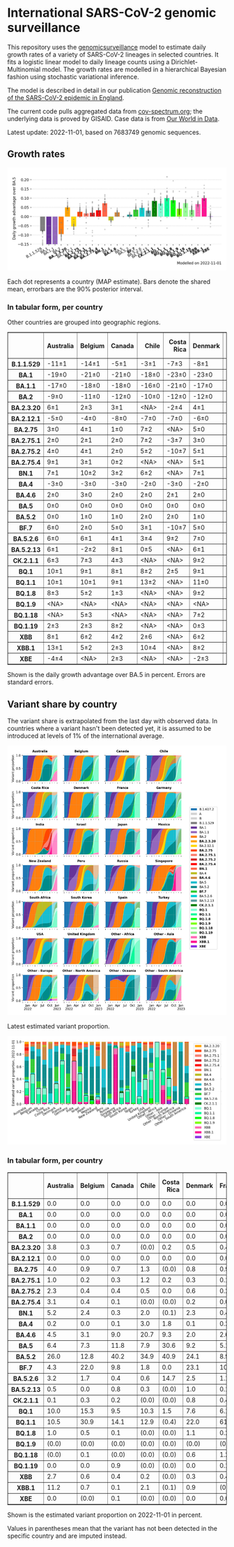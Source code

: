 # International SARS-CoV-2 genomic surveillance

This repository uses the [genomicsurveillance](https://github.com/gerstung-lab/genomicsurveillance) model to estimate daily growth rates of a variety of SARS-CoV-2 lineages in selected countries. It fits a logistic linear model to daily lineage counts using a Dirichlet-Multinomial model. The growth rates are modelled in a hierarchical Bayesian fashion using stochastic variational inference. 

The model is described in detail in our publication [Genomic reconstruction of the SARS-CoV-2 epidemic in England](https://www.nature.com/articles/s41586-021-04069-y).

The current code pulls aggregated data from [cov-spectrum.org](cov-spectrum.org); the underlying data is proved by GISAID. Case data is from [Our World in Data](https://ourworldindata.org/explorers/coronavirus-data-explorer).

Latest update: 2022-11-01, based on 7683749 genomic sequences.

## Growth rates
![Growth rates](plots/growth-rate-latest.png)

Each dot represents a country (MAP estimate). Bars denote the shared mean, errorbars are the 90% posterior interval.

### In tabular form, per country

Other countries are grouped into geographic regions.

<small><table border="1" class="dataframe">
  <thead>
    <tr style="text-align: right;">
      <th></th>
      <th>Australia</th>
      <th>Belgium</th>
      <th>Canada</th>
      <th>Chile</th>
      <th>Costa Rica</th>
      <th>Denmark</th>
      <th>France</th>
      <th>Germany</th>
      <th>India</th>
      <th>Israel</th>
      <th>Japan</th>
      <th>Mexico</th>
      <th>New Zealand</th>
      <th>Other - Africa</th>
      <th>Other - Asia</th>
      <th>Other - Europe</th>
      <th>Other - North America</th>
      <th>Other - Oceania</th>
      <th>Other - South America</th>
      <th>Peru</th>
      <th>Russia</th>
      <th>Singapore</th>
      <th>South Africa</th>
      <th>South Korea</th>
      <th>Spain</th>
      <th>Turkey</th>
      <th>USA</th>
      <th>United Kingdom</th>
    </tr>
  </thead>
  <tbody>
    <tr>
      <th>B.1.1.529</th>
      <td>-11±1</td>
      <td>-14±1</td>
      <td>-5±1</td>
      <td>-3±1</td>
      <td>-7±3</td>
      <td>-8±1</td>
      <td>-7±0</td>
      <td>-6±0</td>
      <td>-4±0</td>
      <td>-5±1</td>
      <td>-3±1</td>
      <td>-4±1</td>
      <td>-9±1</td>
      <td>-7±0</td>
      <td>-5±0</td>
      <td>-14±0</td>
      <td>-19±1</td>
      <td>&lt;NA&gt;</td>
      <td>-11±0</td>
      <td>-5±1</td>
      <td>-13±1</td>
      <td>-4±1</td>
      <td>-9±0</td>
      <td>-2±2</td>
      <td>-4±1</td>
      <td>-15±1</td>
      <td>-4±0</td>
      <td>-13±0</td>
    </tr>
    <tr>
      <th>BA.1</th>
      <td>-19±0</td>
      <td>-21±0</td>
      <td>-21±0</td>
      <td>-18±0</td>
      <td>-23±0</td>
      <td>-23±0</td>
      <td>-17±0</td>
      <td>-20±0</td>
      <td>-12±0</td>
      <td>-23±0</td>
      <td>-21±0</td>
      <td>-18±0</td>
      <td>-23±0</td>
      <td>-15±0</td>
      <td>-12±0</td>
      <td>-18±0</td>
      <td>-20±0</td>
      <td>-5±1</td>
      <td>-18±0</td>
      <td>-22±0</td>
      <td>-17±0</td>
      <td>-14±0</td>
      <td>-15±0</td>
      <td>-20±0</td>
      <td>-19±0</td>
      <td>-23±0</td>
      <td>-21±0</td>
      <td>-23±0</td>
    </tr>
    <tr>
      <th>BA.1.1</th>
      <td>-17±0</td>
      <td>-18±0</td>
      <td>-18±0</td>
      <td>-16±0</td>
      <td>-21±0</td>
      <td>-17±0</td>
      <td>-15±0</td>
      <td>-17±0</td>
      <td>-11±0</td>
      <td>-19±0</td>
      <td>-17±0</td>
      <td>-16±0</td>
      <td>-14±0</td>
      <td>-14±0</td>
      <td>-12±0</td>
      <td>-16±0</td>
      <td>-18±0</td>
      <td>-6±1</td>
      <td>-17±0</td>
      <td>-21±0</td>
      <td>-17±0</td>
      <td>-8±0</td>
      <td>-13±0</td>
      <td>-16±0</td>
      <td>-17±0</td>
      <td>-18±0</td>
      <td>-18±0</td>
      <td>-20±0</td>
    </tr>
    <tr>
      <th>BA.2</th>
      <td>-9±0</td>
      <td>-11±0</td>
      <td>-12±0</td>
      <td>-10±0</td>
      <td>-12±0</td>
      <td>-12±0</td>
      <td>-7±0</td>
      <td>-11±0</td>
      <td>-3±0</td>
      <td>-11±0</td>
      <td>-10±0</td>
      <td>-10±0</td>
      <td>-9±0</td>
      <td>-7±0</td>
      <td>-7±0</td>
      <td>-10±0</td>
      <td>-11±0</td>
      <td>-7±1</td>
      <td>-10±0</td>
      <td>-13±0</td>
      <td>-12±0</td>
      <td>-3±0</td>
      <td>-8±0</td>
      <td>-9±0</td>
      <td>-9±0</td>
      <td>-9±0</td>
      <td>-10±0</td>
      <td>-12±0</td>
    </tr>
    <tr>
      <th>BA.2.3.20</th>
      <td>6±1</td>
      <td>2±3</td>
      <td>3±1</td>
      <td>&lt;NA&gt;</td>
      <td>-2±4</td>
      <td>4±1</td>
      <td>7±2</td>
      <td>8±1</td>
      <td>10±4</td>
      <td>6±1</td>
      <td>9±1</td>
      <td>&lt;NA&gt;</td>
      <td>5±2</td>
      <td>&lt;NA&gt;</td>
      <td>6±2</td>
      <td>10±1</td>
      <td>&lt;NA&gt;</td>
      <td>&lt;NA&gt;</td>
      <td>&lt;NA&gt;</td>
      <td>&lt;NA&gt;</td>
      <td>&lt;NA&gt;</td>
      <td>7±1</td>
      <td>&lt;NA&gt;</td>
      <td>8±1</td>
      <td>5±3</td>
      <td>-7±4</td>
      <td>7±1</td>
      <td>3±2</td>
    </tr>
    <tr>
      <th>BA.2.12.1</th>
      <td>-5±0</td>
      <td>-4±0</td>
      <td>-8±0</td>
      <td>-7±0</td>
      <td>-7±0</td>
      <td>-6±0</td>
      <td>-3±0</td>
      <td>-4±0</td>
      <td>-4±0</td>
      <td>-6±0</td>
      <td>-7±0</td>
      <td>-7±0</td>
      <td>-6±0</td>
      <td>-6±1</td>
      <td>-4±0</td>
      <td>-4±0</td>
      <td>-7±0</td>
      <td>-5±2</td>
      <td>-6±0</td>
      <td>-9±0</td>
      <td>-7±2</td>
      <td>-2±0</td>
      <td>-1±1</td>
      <td>-5±0</td>
      <td>-4±0</td>
      <td>-5±1</td>
      <td>-7±0</td>
      <td>-5±0</td>
    </tr>
    <tr>
      <th>BA.2.75</th>
      <td>3±0</td>
      <td>4±1</td>
      <td>1±0</td>
      <td>7±2</td>
      <td>&lt;NA&gt;</td>
      <td>5±0</td>
      <td>5±0</td>
      <td>4±0</td>
      <td>4±0</td>
      <td>4±0</td>
      <td>2±0</td>
      <td>0±5</td>
      <td>2±1</td>
      <td>0±3</td>
      <td>4±0</td>
      <td>5±0</td>
      <td>-13±8</td>
      <td>&lt;NA&gt;</td>
      <td>6±2</td>
      <td>1±1</td>
      <td>1±1</td>
      <td>5±0</td>
      <td>0±2</td>
      <td>3±0</td>
      <td>5±1</td>
      <td>4±1</td>
      <td>3±0</td>
      <td>4±0</td>
    </tr>
    <tr>
      <th>BA.2.75.1</th>
      <td>2±0</td>
      <td>2±1</td>
      <td>2±0</td>
      <td>7±2</td>
      <td>-3±7</td>
      <td>3±0</td>
      <td>3±1</td>
      <td>4±0</td>
      <td>5±0</td>
      <td>3±0</td>
      <td>2±1</td>
      <td>&lt;NA&gt;</td>
      <td>2±1</td>
      <td>-1±5</td>
      <td>3±0</td>
      <td>3±0</td>
      <td>-6±6</td>
      <td>&lt;NA&gt;</td>
      <td>&lt;NA&gt;</td>
      <td>-9±7</td>
      <td>6±1</td>
      <td>4±0</td>
      <td>-3±5</td>
      <td>4±0</td>
      <td>3±1</td>
      <td>&lt;NA&gt;</td>
      <td>3±0</td>
      <td>3±0</td>
    </tr>
    <tr>
      <th>BA.2.75.2</th>
      <td>4±0</td>
      <td>4±1</td>
      <td>2±0</td>
      <td>5±2</td>
      <td>-10±7</td>
      <td>5±1</td>
      <td>4±1</td>
      <td>4±1</td>
      <td>8±0</td>
      <td>4±1</td>
      <td>4±1</td>
      <td>&lt;NA&gt;</td>
      <td>4±1</td>
      <td>&lt;NA&gt;</td>
      <td>8±1</td>
      <td>5±0</td>
      <td>&lt;NA&gt;</td>
      <td>&lt;NA&gt;</td>
      <td>-8±7</td>
      <td>-13±7</td>
      <td>2±4</td>
      <td>5±0</td>
      <td>-9±7</td>
      <td>4±1</td>
      <td>7±2</td>
      <td>1±4</td>
      <td>5±0</td>
      <td>5±0</td>
    </tr>
    <tr>
      <th>BA.2.75.4</th>
      <td>9±1</td>
      <td>3±1</td>
      <td>0±2</td>
      <td>&lt;NA&gt;</td>
      <td>&lt;NA&gt;</td>
      <td>5±1</td>
      <td>2±3</td>
      <td>3±1</td>
      <td>6±0</td>
      <td>1±3</td>
      <td>1±2</td>
      <td>&lt;NA&gt;</td>
      <td>&lt;NA&gt;</td>
      <td>&lt;NA&gt;</td>
      <td>6±2</td>
      <td>6±1</td>
      <td>&lt;NA&gt;</td>
      <td>&lt;NA&gt;</td>
      <td>&lt;NA&gt;</td>
      <td>&lt;NA&gt;</td>
      <td>&lt;NA&gt;</td>
      <td>2±2</td>
      <td>-1±4</td>
      <td>3±2</td>
      <td>3±5</td>
      <td>&lt;NA&gt;</td>
      <td>5±1</td>
      <td>4±1</td>
    </tr>
    <tr>
      <th>BN.1</th>
      <td>7±1</td>
      <td>10±2</td>
      <td>3±2</td>
      <td>6±2</td>
      <td>&lt;NA&gt;</td>
      <td>7±1</td>
      <td>6±2</td>
      <td>8±1</td>
      <td>10±1</td>
      <td>9±1</td>
      <td>11±1</td>
      <td>&lt;NA&gt;</td>
      <td>5±2</td>
      <td>&lt;NA&gt;</td>
      <td>12±1</td>
      <td>11±1</td>
      <td>&lt;NA&gt;</td>
      <td>&lt;NA&gt;</td>
      <td>&lt;NA&gt;</td>
      <td>&lt;NA&gt;</td>
      <td>8±5</td>
      <td>8±1</td>
      <td>&lt;NA&gt;</td>
      <td>9±1</td>
      <td>3±5</td>
      <td>-7±6</td>
      <td>10±1</td>
      <td>7±1</td>
    </tr>
    <tr>
      <th>BA.4</th>
      <td>-3±0</td>
      <td>-3±0</td>
      <td>-3±0</td>
      <td>-2±0</td>
      <td>-3±0</td>
      <td>-2±0</td>
      <td>-1±0</td>
      <td>-2±0</td>
      <td>-3±0</td>
      <td>-2±0</td>
      <td>-3±0</td>
      <td>-2±0</td>
      <td>-3±0</td>
      <td>-3±0</td>
      <td>-2±0</td>
      <td>-2±0</td>
      <td>-2±0</td>
      <td>4±3</td>
      <td>-2±0</td>
      <td>-3±0</td>
      <td>-5±1</td>
      <td>-1±0</td>
      <td>-2±0</td>
      <td>-3±0</td>
      <td>-1±0</td>
      <td>-3±1</td>
      <td>-2±0</td>
      <td>-2±0</td>
    </tr>
    <tr>
      <th>BA.4.6</th>
      <td>2±0</td>
      <td>3±0</td>
      <td>2±0</td>
      <td>2±0</td>
      <td>2±1</td>
      <td>2±0</td>
      <td>3±0</td>
      <td>3±0</td>
      <td>4±1</td>
      <td>3±0</td>
      <td>1±0</td>
      <td>3±0</td>
      <td>2±0</td>
      <td>0±1</td>
      <td>5±0</td>
      <td>3±0</td>
      <td>3±0</td>
      <td>&lt;NA&gt;</td>
      <td>3±0</td>
      <td>3±0</td>
      <td>1±1</td>
      <td>3±1</td>
      <td>0±0</td>
      <td>1±0</td>
      <td>3±0</td>
      <td>1±1</td>
      <td>2±0</td>
      <td>2±0</td>
    </tr>
    <tr>
      <th>BA.5</th>
      <td>0±0</td>
      <td>0±0</td>
      <td>0±0</td>
      <td>0±0</td>
      <td>0±0</td>
      <td>0±0</td>
      <td>0±0</td>
      <td>0±0</td>
      <td>0±0</td>
      <td>0±0</td>
      <td>0±0</td>
      <td>0±0</td>
      <td>0±0</td>
      <td>0±0</td>
      <td>0±0</td>
      <td>0±0</td>
      <td>0±0</td>
      <td>0±0</td>
      <td>0±0</td>
      <td>0±0</td>
      <td>0±0</td>
      <td>0±0</td>
      <td>0±0</td>
      <td>0±0</td>
      <td>0±0</td>
      <td>0±0</td>
      <td>0±0</td>
      <td>0±0</td>
    </tr>
    <tr>
      <th>BA.5.2</th>
      <td>0±0</td>
      <td>1±0</td>
      <td>1±0</td>
      <td>2±0</td>
      <td>2±0</td>
      <td>1±0</td>
      <td>1±0</td>
      <td>2±0</td>
      <td>1±0</td>
      <td>1±0</td>
      <td>1±0</td>
      <td>1±0</td>
      <td>0±0</td>
      <td>0±0</td>
      <td>1±0</td>
      <td>1±0</td>
      <td>0±0</td>
      <td>1±1</td>
      <td>0±0</td>
      <td>1±0</td>
      <td>2±0</td>
      <td>1±0</td>
      <td>-1±0</td>
      <td>2±0</td>
      <td>1±0</td>
      <td>1±0</td>
      <td>1±0</td>
      <td>1±0</td>
    </tr>
    <tr>
      <th>BF.7</th>
      <td>6±0</td>
      <td>2±0</td>
      <td>5±0</td>
      <td>3±1</td>
      <td>-10±7</td>
      <td>5±0</td>
      <td>5±0</td>
      <td>5±0</td>
      <td>-6±5</td>
      <td>5±0</td>
      <td>5±0</td>
      <td>3±2</td>
      <td>4±1</td>
      <td>6±1</td>
      <td>7±1</td>
      <td>5±0</td>
      <td>5±2</td>
      <td>&lt;NA&gt;</td>
      <td>6±0</td>
      <td>4±2</td>
      <td>5±1</td>
      <td>4±7</td>
      <td>2±2</td>
      <td>9±1</td>
      <td>5±0</td>
      <td>-1±4</td>
      <td>5±0</td>
      <td>5±0</td>
    </tr>
    <tr>
      <th>BA.5.2.6</th>
      <td>6±0</td>
      <td>6±1</td>
      <td>4±1</td>
      <td>3±4</td>
      <td>9±2</td>
      <td>7±0</td>
      <td>5±0</td>
      <td>6±0</td>
      <td>4±1</td>
      <td>5±1</td>
      <td>5±0</td>
      <td>&lt;NA&gt;</td>
      <td>5±3</td>
      <td>3±1</td>
      <td>6±0</td>
      <td>5±0</td>
      <td>&lt;NA&gt;</td>
      <td>&lt;NA&gt;</td>
      <td>-6±8</td>
      <td>&lt;NA&gt;</td>
      <td>7±1</td>
      <td>7±1</td>
      <td>2±0</td>
      <td>6±1</td>
      <td>4±2</td>
      <td>6±1</td>
      <td>4±0</td>
      <td>6±0</td>
    </tr>
    <tr>
      <th>BA.5.2.13</th>
      <td>6±1</td>
      <td>-2±2</td>
      <td>8±1</td>
      <td>0±5</td>
      <td>&lt;NA&gt;</td>
      <td>6±1</td>
      <td>5±1</td>
      <td>7±1</td>
      <td>-2±3</td>
      <td>7±3</td>
      <td>-5±4</td>
      <td>-2±5</td>
      <td>&lt;NA&gt;</td>
      <td>&lt;NA&gt;</td>
      <td>8±2</td>
      <td>5±1</td>
      <td>&lt;NA&gt;</td>
      <td>&lt;NA&gt;</td>
      <td>&lt;NA&gt;</td>
      <td>&lt;NA&gt;</td>
      <td>&lt;NA&gt;</td>
      <td>12±5</td>
      <td>-3±5</td>
      <td>&lt;NA&gt;</td>
      <td>7±2</td>
      <td>-5±5</td>
      <td>5±1</td>
      <td>5±0</td>
    </tr>
    <tr>
      <th>CK.2.1.1</th>
      <td>6±3</td>
      <td>7±3</td>
      <td>4±3</td>
      <td>&lt;NA&gt;</td>
      <td>&lt;NA&gt;</td>
      <td>9±2</td>
      <td>14±3</td>
      <td>10±1</td>
      <td>&lt;NA&gt;</td>
      <td>5±3</td>
      <td>10±3</td>
      <td>8±3</td>
      <td>&lt;NA&gt;</td>
      <td>&lt;NA&gt;</td>
      <td>&lt;NA&gt;</td>
      <td>13±2</td>
      <td>&lt;NA&gt;</td>
      <td>&lt;NA&gt;</td>
      <td>&lt;NA&gt;</td>
      <td>&lt;NA&gt;</td>
      <td>&lt;NA&gt;</td>
      <td>&lt;NA&gt;</td>
      <td>8±3</td>
      <td>&lt;NA&gt;</td>
      <td>15±2</td>
      <td>&lt;NA&gt;</td>
      <td>9±2</td>
      <td>1±3</td>
    </tr>
    <tr>
      <th>BQ.1</th>
      <td>10±1</td>
      <td>9±1</td>
      <td>8±1</td>
      <td>8±2</td>
      <td>2±5</td>
      <td>9±1</td>
      <td>8±0</td>
      <td>9±1</td>
      <td>4±8</td>
      <td>9±1</td>
      <td>10±2</td>
      <td>&lt;NA&gt;</td>
      <td>4±2</td>
      <td>11±1</td>
      <td>13±2</td>
      <td>9±0</td>
      <td>-2±5</td>
      <td>&lt;NA&gt;</td>
      <td>-2±4</td>
      <td>&lt;NA&gt;</td>
      <td>&lt;NA&gt;</td>
      <td>12±4</td>
      <td>4±2</td>
      <td>8±1</td>
      <td>8±1</td>
      <td>0±4</td>
      <td>9±0</td>
      <td>8±0</td>
    </tr>
    <tr>
      <th>BQ.1.1</th>
      <td>10±1</td>
      <td>10±1</td>
      <td>9±1</td>
      <td>13±2</td>
      <td>&lt;NA&gt;</td>
      <td>11±0</td>
      <td>9±0</td>
      <td>11±1</td>
      <td>&lt;NA&gt;</td>
      <td>11±1</td>
      <td>14±2</td>
      <td>0±6</td>
      <td>3±7</td>
      <td>14±1</td>
      <td>22±2</td>
      <td>12±0</td>
      <td>-6±8</td>
      <td>&lt;NA&gt;</td>
      <td>8±5</td>
      <td>&lt;NA&gt;</td>
      <td>&lt;NA&gt;</td>
      <td>22±5</td>
      <td>6±3</td>
      <td>15±2</td>
      <td>13±1</td>
      <td>4±3</td>
      <td>11±0</td>
      <td>10±0</td>
    </tr>
    <tr>
      <th>BQ.1.8</th>
      <td>8±3</td>
      <td>5±2</td>
      <td>1±3</td>
      <td>&lt;NA&gt;</td>
      <td>&lt;NA&gt;</td>
      <td>9±2</td>
      <td>14±4</td>
      <td>9±1</td>
      <td>&lt;NA&gt;</td>
      <td>4±3</td>
      <td>&lt;NA&gt;</td>
      <td>7±3</td>
      <td>&lt;NA&gt;</td>
      <td>&lt;NA&gt;</td>
      <td>&lt;NA&gt;</td>
      <td>7±1</td>
      <td>&lt;NA&gt;</td>
      <td>&lt;NA&gt;</td>
      <td>&lt;NA&gt;</td>
      <td>&lt;NA&gt;</td>
      <td>&lt;NA&gt;</td>
      <td>19±4</td>
      <td>&lt;NA&gt;</td>
      <td>&lt;NA&gt;</td>
      <td>13±3</td>
      <td>&lt;NA&gt;</td>
      <td>7±2</td>
      <td>11±1</td>
    </tr>
    <tr>
      <th>BQ.1.9</th>
      <td>&lt;NA&gt;</td>
      <td>&lt;NA&gt;</td>
      <td>&lt;NA&gt;</td>
      <td>&lt;NA&gt;</td>
      <td>&lt;NA&gt;</td>
      <td>&lt;NA&gt;</td>
      <td>&lt;NA&gt;</td>
      <td>&lt;NA&gt;</td>
      <td>&lt;NA&gt;</td>
      <td>-1±3</td>
      <td>&lt;NA&gt;</td>
      <td>&lt;NA&gt;</td>
      <td>&lt;NA&gt;</td>
      <td>&lt;NA&gt;</td>
      <td>&lt;NA&gt;</td>
      <td>14±1</td>
      <td>&lt;NA&gt;</td>
      <td>&lt;NA&gt;</td>
      <td>&lt;NA&gt;</td>
      <td>&lt;NA&gt;</td>
      <td>&lt;NA&gt;</td>
      <td>&lt;NA&gt;</td>
      <td>&lt;NA&gt;</td>
      <td>&lt;NA&gt;</td>
      <td>&lt;NA&gt;</td>
      <td>&lt;NA&gt;</td>
      <td>0±2</td>
      <td>&lt;NA&gt;</td>
    </tr>
    <tr>
      <th>BQ.1.18</th>
      <td>&lt;NA&gt;</td>
      <td>5±3</td>
      <td>&lt;NA&gt;</td>
      <td>&lt;NA&gt;</td>
      <td>&lt;NA&gt;</td>
      <td>7±2</td>
      <td>13±2</td>
      <td>9±2</td>
      <td>&lt;NA&gt;</td>
      <td>3±3</td>
      <td>8±3</td>
      <td>&lt;NA&gt;</td>
      <td>&lt;NA&gt;</td>
      <td>16±2</td>
      <td>&lt;NA&gt;</td>
      <td>9±2</td>
      <td>&lt;NA&gt;</td>
      <td>&lt;NA&gt;</td>
      <td>&lt;NA&gt;</td>
      <td>&lt;NA&gt;</td>
      <td>&lt;NA&gt;</td>
      <td>&lt;NA&gt;</td>
      <td>&lt;NA&gt;</td>
      <td>&lt;NA&gt;</td>
      <td>&lt;NA&gt;</td>
      <td>&lt;NA&gt;</td>
      <td>5±2</td>
      <td>-1±3</td>
    </tr>
    <tr>
      <th>BQ.1.19</th>
      <td>2±3</td>
      <td>2±3</td>
      <td>8±2</td>
      <td>&lt;NA&gt;</td>
      <td>&lt;NA&gt;</td>
      <td>0±3</td>
      <td>11±3</td>
      <td>&lt;NA&gt;</td>
      <td>&lt;NA&gt;</td>
      <td>&lt;NA&gt;</td>
      <td>2±3</td>
      <td>&lt;NA&gt;</td>
      <td>&lt;NA&gt;</td>
      <td>&lt;NA&gt;</td>
      <td>&lt;NA&gt;</td>
      <td>5±2</td>
      <td>&lt;NA&gt;</td>
      <td>&lt;NA&gt;</td>
      <td>&lt;NA&gt;</td>
      <td>&lt;NA&gt;</td>
      <td>&lt;NA&gt;</td>
      <td>&lt;NA&gt;</td>
      <td>&lt;NA&gt;</td>
      <td>&lt;NA&gt;</td>
      <td>7±3</td>
      <td>&lt;NA&gt;</td>
      <td>0±3</td>
      <td>-2±3</td>
    </tr>
    <tr>
      <th>XBB</th>
      <td>8±1</td>
      <td>6±2</td>
      <td>4±2</td>
      <td>2±6</td>
      <td>&lt;NA&gt;</td>
      <td>6±2</td>
      <td>11±3</td>
      <td>5±2</td>
      <td>11±0</td>
      <td>9±2</td>
      <td>7±2</td>
      <td>&lt;NA&gt;</td>
      <td>5±4</td>
      <td>&lt;NA&gt;</td>
      <td>12±1</td>
      <td>11±1</td>
      <td>&lt;NA&gt;</td>
      <td>&lt;NA&gt;</td>
      <td>&lt;NA&gt;</td>
      <td>&lt;NA&gt;</td>
      <td>&lt;NA&gt;</td>
      <td>13±1</td>
      <td>-6±8</td>
      <td>3±4</td>
      <td>&lt;NA&gt;</td>
      <td>&lt;NA&gt;</td>
      <td>8±1</td>
      <td>5±2</td>
    </tr>
    <tr>
      <th>XBB.1</th>
      <td>13±1</td>
      <td>5±2</td>
      <td>2±3</td>
      <td>10±4</td>
      <td>&lt;NA&gt;</td>
      <td>8±2</td>
      <td>&lt;NA&gt;</td>
      <td>10±2</td>
      <td>17±1</td>
      <td>9±2</td>
      <td>11±3</td>
      <td>&lt;NA&gt;</td>
      <td>11±3</td>
      <td>&lt;NA&gt;</td>
      <td>11±1</td>
      <td>13±2</td>
      <td>&lt;NA&gt;</td>
      <td>&lt;NA&gt;</td>
      <td>7±3</td>
      <td>&lt;NA&gt;</td>
      <td>&lt;NA&gt;</td>
      <td>15±0</td>
      <td>&lt;NA&gt;</td>
      <td>10±3</td>
      <td>&lt;NA&gt;</td>
      <td>&lt;NA&gt;</td>
      <td>10±1</td>
      <td>8±2</td>
    </tr>
    <tr>
      <th>XBE</th>
      <td>-4±4</td>
      <td>&lt;NA&gt;</td>
      <td>2±3</td>
      <td>&lt;NA&gt;</td>
      <td>&lt;NA&gt;</td>
      <td>-2±3</td>
      <td>-6±3</td>
      <td>1±2</td>
      <td>-1±1</td>
      <td>-2±4</td>
      <td>&lt;NA&gt;</td>
      <td>&lt;NA&gt;</td>
      <td>&lt;NA&gt;</td>
      <td>&lt;NA&gt;</td>
      <td>-1±2</td>
      <td>6±0</td>
      <td>&lt;NA&gt;</td>
      <td>&lt;NA&gt;</td>
      <td>&lt;NA&gt;</td>
      <td>&lt;NA&gt;</td>
      <td>&lt;NA&gt;</td>
      <td>&lt;NA&gt;</td>
      <td>&lt;NA&gt;</td>
      <td>3±0</td>
      <td>&lt;NA&gt;</td>
      <td>&lt;NA&gt;</td>
      <td>4±1</td>
      <td>2±1</td>
    </tr>
  </tbody>
</table></small>

Shown is the daily growth advantage over BA.5 in percent. Errors are standard errors.

## Variant share by country

The variant share is extrapolated from the last day with observed data. In countries where a variant hasn't been detected yet, it is assumed to be introduced at levels of 1% of the international average. 

![Variant share by country](plots/variant-share-latest.png)

Latest estimated variant proportion.

![Variant share by country](plots/variant-share-bar.png)

### In tabular form, per country

<small><table border="1" class="dataframe">
  <thead>
    <tr style="text-align: right;">
      <th></th>
      <th>Australia</th>
      <th>Belgium</th>
      <th>Canada</th>
      <th>Chile</th>
      <th>Costa Rica</th>
      <th>Denmark</th>
      <th>France</th>
      <th>Germany</th>
      <th>India</th>
      <th>Israel</th>
      <th>Japan</th>
      <th>Mexico</th>
      <th>New Zealand</th>
      <th>Peru</th>
      <th>Russia</th>
      <th>Singapore</th>
      <th>South Africa</th>
      <th>South Korea</th>
      <th>Spain</th>
      <th>Turkey</th>
      <th>USA</th>
      <th>United Kingdom</th>
      <th>Other - Africa</th>
      <th>Other - Asia</th>
      <th>Other - Europe</th>
      <th>Other - North America</th>
      <th>Other - Oceania</th>
      <th>Other - South America</th>
    </tr>
  </thead>
  <tbody>
    <tr>
      <th>B.1.1.529</th>
      <td>0.0</td>
      <td>0.0</td>
      <td>0.0</td>
      <td>0.0</td>
      <td>0.0</td>
      <td>0.0</td>
      <td>0.0</td>
      <td>0.0</td>
      <td>0.0</td>
      <td>0.0</td>
      <td>0.0</td>
      <td>0.0</td>
      <td>0.0</td>
      <td>0.0</td>
      <td>0.0</td>
      <td>0.0</td>
      <td>0.0</td>
      <td>0.0</td>
      <td>0.0</td>
      <td>0.0</td>
      <td>0.0</td>
      <td>0.0</td>
      <td>0.0</td>
      <td>0.0</td>
      <td>0.0</td>
      <td>0.0</td>
      <td>(0.0)</td>
      <td>0.0</td>
    </tr>
    <tr>
      <th>BA.1</th>
      <td>0.0</td>
      <td>0.0</td>
      <td>0.0</td>
      <td>0.0</td>
      <td>0.0</td>
      <td>0.0</td>
      <td>0.0</td>
      <td>0.0</td>
      <td>0.0</td>
      <td>0.0</td>
      <td>0.0</td>
      <td>0.0</td>
      <td>0.0</td>
      <td>0.0</td>
      <td>0.0</td>
      <td>0.0</td>
      <td>0.0</td>
      <td>0.0</td>
      <td>0.0</td>
      <td>0.0</td>
      <td>0.0</td>
      <td>0.0</td>
      <td>0.0</td>
      <td>0.0</td>
      <td>0.0</td>
      <td>0.0</td>
      <td>0.0</td>
      <td>0.0</td>
    </tr>
    <tr>
      <th>BA.1.1</th>
      <td>0.0</td>
      <td>0.0</td>
      <td>0.0</td>
      <td>0.0</td>
      <td>0.0</td>
      <td>0.0</td>
      <td>0.0</td>
      <td>0.0</td>
      <td>0.0</td>
      <td>0.0</td>
      <td>0.0</td>
      <td>0.0</td>
      <td>0.0</td>
      <td>0.0</td>
      <td>0.0</td>
      <td>0.0</td>
      <td>0.0</td>
      <td>0.0</td>
      <td>0.0</td>
      <td>0.0</td>
      <td>0.0</td>
      <td>0.0</td>
      <td>0.0</td>
      <td>0.0</td>
      <td>0.0</td>
      <td>0.0</td>
      <td>0.0</td>
      <td>0.0</td>
    </tr>
    <tr>
      <th>BA.2</th>
      <td>0.0</td>
      <td>0.0</td>
      <td>0.0</td>
      <td>0.0</td>
      <td>0.0</td>
      <td>0.0</td>
      <td>0.0</td>
      <td>0.0</td>
      <td>0.0</td>
      <td>0.0</td>
      <td>0.0</td>
      <td>0.0</td>
      <td>0.0</td>
      <td>0.0</td>
      <td>0.0</td>
      <td>0.0</td>
      <td>0.0</td>
      <td>0.0</td>
      <td>0.0</td>
      <td>0.0</td>
      <td>0.0</td>
      <td>0.0</td>
      <td>0.0</td>
      <td>0.0</td>
      <td>0.0</td>
      <td>0.0</td>
      <td>0.0</td>
      <td>0.0</td>
    </tr>
    <tr>
      <th>BA.2.3.20</th>
      <td>3.8</td>
      <td>0.3</td>
      <td>0.7</td>
      <td>(0.0)</td>
      <td>0.2</td>
      <td>0.5</td>
      <td>0.4</td>
      <td>0.7</td>
      <td>0.2</td>
      <td>1.5</td>
      <td>2.7</td>
      <td>(0.0)</td>
      <td>3.2</td>
      <td>(0.0)</td>
      <td>(0.0)</td>
      <td>0.8</td>
      <td>(0.0)</td>
      <td>6.3</td>
      <td>0.2</td>
      <td>0.1</td>
      <td>1.3</td>
      <td>0.1</td>
      <td>(0.0)</td>
      <td>0.3</td>
      <td>2.6</td>
      <td>(0.0)</td>
      <td>(0.0)</td>
      <td>(0.0)</td>
    </tr>
    <tr>
      <th>BA.2.12.1</th>
      <td>0.0</td>
      <td>0.0</td>
      <td>0.0</td>
      <td>0.0</td>
      <td>0.0</td>
      <td>0.0</td>
      <td>0.0</td>
      <td>0.0</td>
      <td>0.0</td>
      <td>0.0</td>
      <td>0.0</td>
      <td>0.0</td>
      <td>0.0</td>
      <td>0.0</td>
      <td>0.0</td>
      <td>0.0</td>
      <td>0.0</td>
      <td>0.0</td>
      <td>0.0</td>
      <td>0.0</td>
      <td>0.0</td>
      <td>0.0</td>
      <td>0.0</td>
      <td>0.0</td>
      <td>0.0</td>
      <td>0.0</td>
      <td>0.0</td>
      <td>0.0</td>
    </tr>
    <tr>
      <th>BA.2.75</th>
      <td>4.0</td>
      <td>0.9</td>
      <td>0.7</td>
      <td>1.3</td>
      <td>(0.0)</td>
      <td>0.8</td>
      <td>0.9</td>
      <td>0.7</td>
      <td>6.3</td>
      <td>1.7</td>
      <td>0.3</td>
      <td>0.4</td>
      <td>4.0</td>
      <td>0.2</td>
      <td>0.1</td>
      <td>1.6</td>
      <td>0.4</td>
      <td>1.1</td>
      <td>0.7</td>
      <td>1.3</td>
      <td>1.0</td>
      <td>1.6</td>
      <td>0.0</td>
      <td>1.4</td>
      <td>1.3</td>
      <td>0.0</td>
      <td>(0.0)</td>
      <td>1.3</td>
    </tr>
    <tr>
      <th>BA.2.75.1</th>
      <td>1.0</td>
      <td>0.2</td>
      <td>0.3</td>
      <td>1.2</td>
      <td>0.2</td>
      <td>0.3</td>
      <td>0.1</td>
      <td>0.3</td>
      <td>4.3</td>
      <td>0.4</td>
      <td>0.1</td>
      <td>(0.0)</td>
      <td>1.0</td>
      <td>0.1</td>
      <td>1.4</td>
      <td>0.9</td>
      <td>0.1</td>
      <td>0.7</td>
      <td>0.1</td>
      <td>(0.0)</td>
      <td>0.3</td>
      <td>0.4</td>
      <td>0.0</td>
      <td>0.6</td>
      <td>0.3</td>
      <td>0.3</td>
      <td>(0.0)</td>
      <td>(0.0)</td>
    </tr>
    <tr>
      <th>BA.2.75.2</th>
      <td>2.3</td>
      <td>0.4</td>
      <td>0.4</td>
      <td>0.5</td>
      <td>0.0</td>
      <td>0.6</td>
      <td>0.2</td>
      <td>0.3</td>
      <td>10.8</td>
      <td>0.9</td>
      <td>0.4</td>
      <td>(0.0)</td>
      <td>4.2</td>
      <td>0.0</td>
      <td>0.1</td>
      <td>0.5</td>
      <td>0.0</td>
      <td>0.8</td>
      <td>0.5</td>
      <td>0.3</td>
      <td>0.9</td>
      <td>1.4</td>
      <td>(0.0)</td>
      <td>1.9</td>
      <td>0.5</td>
      <td>(0.0)</td>
      <td>(0.0)</td>
      <td>0.1</td>
    </tr>
    <tr>
      <th>BA.2.75.4</th>
      <td>3.1</td>
      <td>0.4</td>
      <td>0.1</td>
      <td>(0.0)</td>
      <td>(0.0)</td>
      <td>0.2</td>
      <td>0.0</td>
      <td>0.1</td>
      <td>1.4</td>
      <td>0.2</td>
      <td>0.0</td>
      <td>(0.0)</td>
      <td>(0.0)</td>
      <td>(0.0)</td>
      <td>(0.0)</td>
      <td>0.0</td>
      <td>0.3</td>
      <td>0.1</td>
      <td>0.1</td>
      <td>(0.0)</td>
      <td>0.2</td>
      <td>0.2</td>
      <td>(0.0)</td>
      <td>0.1</td>
      <td>0.6</td>
      <td>(0.0)</td>
      <td>(0.0)</td>
      <td>(0.0)</td>
    </tr>
    <tr>
      <th>BN.1</th>
      <td>5.2</td>
      <td>2.4</td>
      <td>0.3</td>
      <td>2.0</td>
      <td>(0.1)</td>
      <td>2.3</td>
      <td>0.4</td>
      <td>2.1</td>
      <td>7.6</td>
      <td>5.4</td>
      <td>4.7</td>
      <td>(0.1)</td>
      <td>2.3</td>
      <td>(0.1)</td>
      <td>1.3</td>
      <td>1.7</td>
      <td>(0.1)</td>
      <td>6.8</td>
      <td>0.1</td>
      <td>0.1</td>
      <td>1.5</td>
      <td>3.2</td>
      <td>(0.0)</td>
      <td>8.6</td>
      <td>4.2</td>
      <td>(0.1)</td>
      <td>(0.1)</td>
      <td>(0.0)</td>
    </tr>
    <tr>
      <th>BA.4</th>
      <td>0.2</td>
      <td>0.0</td>
      <td>0.1</td>
      <td>3.0</td>
      <td>1.8</td>
      <td>0.1</td>
      <td>0.2</td>
      <td>0.1</td>
      <td>0.0</td>
      <td>0.2</td>
      <td>0.0</td>
      <td>1.0</td>
      <td>0.3</td>
      <td>0.6</td>
      <td>0.0</td>
      <td>0.0</td>
      <td>5.5</td>
      <td>0.0</td>
      <td>0.1</td>
      <td>0.0</td>
      <td>0.3</td>
      <td>0.2</td>
      <td>0.0</td>
      <td>0.0</td>
      <td>0.1</td>
      <td>0.4</td>
      <td>0.7</td>
      <td>0.6</td>
    </tr>
    <tr>
      <th>BA.4.6</th>
      <td>4.5</td>
      <td>3.1</td>
      <td>9.0</td>
      <td>20.7</td>
      <td>9.3</td>
      <td>2.0</td>
      <td>2.6</td>
      <td>1.8</td>
      <td>0.0</td>
      <td>1.8</td>
      <td>0.2</td>
      <td>4.0</td>
      <td>7.8</td>
      <td>42.7</td>
      <td>0.1</td>
      <td>0.0</td>
      <td>3.3</td>
      <td>0.2</td>
      <td>4.4</td>
      <td>0.2</td>
      <td>9.3</td>
      <td>3.3</td>
      <td>0.0</td>
      <td>0.9</td>
      <td>2.3</td>
      <td>70.3</td>
      <td>(0.1)</td>
      <td>36.6</td>
    </tr>
    <tr>
      <th>BA.5</th>
      <td>6.4</td>
      <td>7.3</td>
      <td>11.8</td>
      <td>7.9</td>
      <td>30.6</td>
      <td>9.2</td>
      <td>5.1</td>
      <td>13.6</td>
      <td>0.0</td>
      <td>5.4</td>
      <td>3.9</td>
      <td>34.5</td>
      <td>16.5</td>
      <td>29.8</td>
      <td>3.2</td>
      <td>0.1</td>
      <td>51.8</td>
      <td>2.1</td>
      <td>9.3</td>
      <td>7.2</td>
      <td>10.7</td>
      <td>7.5</td>
      <td>0.1</td>
      <td>0.8</td>
      <td>9.5</td>
      <td>8.2</td>
      <td>14.5</td>
      <td>11.7</td>
    </tr>
    <tr>
      <th>BA.5.2</th>
      <td>26.0</td>
      <td>12.8</td>
      <td>40.2</td>
      <td>34.9</td>
      <td>40.9</td>
      <td>24.1</td>
      <td>8.9</td>
      <td>31.2</td>
      <td>0.2</td>
      <td>22.2</td>
      <td>70.1</td>
      <td>44.6</td>
      <td>43.3</td>
      <td>24.3</td>
      <td>77.2</td>
      <td>1.3</td>
      <td>11.4</td>
      <td>52.6</td>
      <td>12.5</td>
      <td>54.9</td>
      <td>27.1</td>
      <td>16.0</td>
      <td>0.1</td>
      <td>15.3</td>
      <td>20.4</td>
      <td>15.5</td>
      <td>83.4</td>
      <td>14.8</td>
    </tr>
    <tr>
      <th>BF.7</th>
      <td>4.3</td>
      <td>22.0</td>
      <td>9.8</td>
      <td>1.8</td>
      <td>0.0</td>
      <td>23.1</td>
      <td>10.1</td>
      <td>22.0</td>
      <td>0.0</td>
      <td>9.8</td>
      <td>2.0</td>
      <td>1.4</td>
      <td>2.8</td>
      <td>1.3</td>
      <td>7.9</td>
      <td>0.0</td>
      <td>1.1</td>
      <td>4.8</td>
      <td>9.4</td>
      <td>0.8</td>
      <td>5.9</td>
      <td>8.1</td>
      <td>0.2</td>
      <td>0.5</td>
      <td>14.4</td>
      <td>3.3</td>
      <td>(0.2)</td>
      <td>22.8</td>
    </tr>
    <tr>
      <th>BA.5.2.6</th>
      <td>3.2</td>
      <td>1.7</td>
      <td>0.4</td>
      <td>0.6</td>
      <td>14.7</td>
      <td>2.5</td>
      <td>1.1</td>
      <td>1.9</td>
      <td>0.0</td>
      <td>1.4</td>
      <td>1.4</td>
      <td>(0.1)</td>
      <td>3.5</td>
      <td>(0.1)</td>
      <td>7.9</td>
      <td>0.8</td>
      <td>4.8</td>
      <td>1.4</td>
      <td>0.4</td>
      <td>22.5</td>
      <td>1.1</td>
      <td>2.4</td>
      <td>0.0</td>
      <td>13.7</td>
      <td>1.4</td>
      <td>(0.1)</td>
      <td>(0.1)</td>
      <td>0.1</td>
    </tr>
    <tr>
      <th>BA.5.2.13</th>
      <td>0.5</td>
      <td>0.0</td>
      <td>0.8</td>
      <td>0.3</td>
      <td>(0.0)</td>
      <td>1.0</td>
      <td>0.1</td>
      <td>0.5</td>
      <td>0.0</td>
      <td>0.3</td>
      <td>0.0</td>
      <td>0.7</td>
      <td>(0.0)</td>
      <td>(0.0)</td>
      <td>(0.0)</td>
      <td>0.1</td>
      <td>0.3</td>
      <td>(0.0)</td>
      <td>0.4</td>
      <td>0.1</td>
      <td>0.2</td>
      <td>2.6</td>
      <td>(0.0)</td>
      <td>0.6</td>
      <td>0.2</td>
      <td>(0.0)</td>
      <td>(0.0)</td>
      <td>(0.0)</td>
    </tr>
    <tr>
      <th>CK.2.1.1</th>
      <td>0.1</td>
      <td>0.3</td>
      <td>0.2</td>
      <td>(0.0)</td>
      <td>(0.0)</td>
      <td>0.8</td>
      <td>0.4</td>
      <td>2.9</td>
      <td>(0.0)</td>
      <td>0.4</td>
      <td>0.5</td>
      <td>6.9</td>
      <td>(0.0)</td>
      <td>(0.0)</td>
      <td>(0.0)</td>
      <td>(0.0)</td>
      <td>2.5</td>
      <td>(0.0)</td>
      <td>9.3</td>
      <td>(0.0)</td>
      <td>0.5</td>
      <td>0.0</td>
      <td>(0.0)</td>
      <td>(0.0)</td>
      <td>1.3</td>
      <td>(0.0)</td>
      <td>(0.0)</td>
      <td>(0.0)</td>
    </tr>
    <tr>
      <th>BQ.1</th>
      <td>10.0</td>
      <td>15.3</td>
      <td>9.5</td>
      <td>10.3</td>
      <td>1.5</td>
      <td>7.6</td>
      <td>6.1</td>
      <td>7.3</td>
      <td>0.4</td>
      <td>12.3</td>
      <td>1.7</td>
      <td>(0.1)</td>
      <td>3.5</td>
      <td>(0.1)</td>
      <td>(0.1)</td>
      <td>0.3</td>
      <td>8.2</td>
      <td>3.3</td>
      <td>8.4</td>
      <td>3.7</td>
      <td>17.3</td>
      <td>14.3</td>
      <td>24.4</td>
      <td>4.5</td>
      <td>13.2</td>
      <td>1.7</td>
      <td>(0.1)</td>
      <td>0.4</td>
    </tr>
    <tr>
      <th>BQ.1.1</th>
      <td>10.5</td>
      <td>30.9</td>
      <td>14.1</td>
      <td>12.9</td>
      <td>(0.4)</td>
      <td>22.0</td>
      <td>61.5</td>
      <td>12.1</td>
      <td>(0.2)</td>
      <td>32.2</td>
      <td>8.0</td>
      <td>1.8</td>
      <td>0.3</td>
      <td>(0.4)</td>
      <td>(0.4)</td>
      <td>2.1</td>
      <td>9.8</td>
      <td>17.3</td>
      <td>42.0</td>
      <td>8.5</td>
      <td>20.0</td>
      <td>29.7</td>
      <td>72.6</td>
      <td>20.8</td>
      <td>14.9</td>
      <td>0.0</td>
      <td>(0.4)</td>
      <td>2.9</td>
    </tr>
    <tr>
      <th>BQ.1.8</th>
      <td>1.0</td>
      <td>0.5</td>
      <td>0.1</td>
      <td>(0.0)</td>
      <td>(0.0)</td>
      <td>1.1</td>
      <td>0.2</td>
      <td>0.8</td>
      <td>(0.0)</td>
      <td>0.3</td>
      <td>(0.0)</td>
      <td>4.2</td>
      <td>(0.0)</td>
      <td>(0.0)</td>
      <td>(0.0)</td>
      <td>0.2</td>
      <td>(0.0)</td>
      <td>(0.0)</td>
      <td>1.6</td>
      <td>(0.0)</td>
      <td>0.3</td>
      <td>8.1</td>
      <td>(0.0)</td>
      <td>(0.0)</td>
      <td>0.7</td>
      <td>(0.0)</td>
      <td>(0.0)</td>
      <td>(0.0)</td>
    </tr>
    <tr>
      <th>BQ.1.9</th>
      <td>(0.0)</td>
      <td>(0.0)</td>
      <td>(0.0)</td>
      <td>(0.0)</td>
      <td>(0.0)</td>
      <td>(0.0)</td>
      <td>(0.0)</td>
      <td>(0.0)</td>
      <td>(0.0)</td>
      <td>0.1</td>
      <td>(0.0)</td>
      <td>(0.0)</td>
      <td>(0.0)</td>
      <td>(0.0)</td>
      <td>(0.0)</td>
      <td>(0.0)</td>
      <td>(0.0)</td>
      <td>(0.0)</td>
      <td>(0.0)</td>
      <td>(0.0)</td>
      <td>0.0</td>
      <td>(0.0)</td>
      <td>(0.0)</td>
      <td>(0.0)</td>
      <td>3.7</td>
      <td>(0.0)</td>
      <td>(0.0)</td>
      <td>(0.0)</td>
    </tr>
    <tr>
      <th>BQ.1.18</th>
      <td>(0.0)</td>
      <td>0.1</td>
      <td>(0.0)</td>
      <td>(0.0)</td>
      <td>(0.0)</td>
      <td>0.6</td>
      <td>1.2</td>
      <td>0.9</td>
      <td>(0.0)</td>
      <td>0.2</td>
      <td>0.3</td>
      <td>(0.0)</td>
      <td>(0.0)</td>
      <td>(0.0)</td>
      <td>(0.0)</td>
      <td>(0.0)</td>
      <td>(0.0)</td>
      <td>(0.0)</td>
      <td>(0.0)</td>
      <td>(0.0)</td>
      <td>0.1</td>
      <td>0.0</td>
      <td>2.5</td>
      <td>(0.0)</td>
      <td>0.3</td>
      <td>(0.0)</td>
      <td>(0.0)</td>
      <td>(0.0)</td>
    </tr>
    <tr>
      <th>BQ.1.19</th>
      <td>0.0</td>
      <td>0.0</td>
      <td>0.9</td>
      <td>(0.0)</td>
      <td>(0.0)</td>
      <td>0.0</td>
      <td>0.1</td>
      <td>(0.0)</td>
      <td>(0.0)</td>
      <td>(0.0)</td>
      <td>0.0</td>
      <td>(0.0)</td>
      <td>(0.0)</td>
      <td>(0.0)</td>
      <td>(0.0)</td>
      <td>(0.0)</td>
      <td>(0.0)</td>
      <td>(0.0)</td>
      <td>0.2</td>
      <td>(0.0)</td>
      <td>0.0</td>
      <td>0.0</td>
      <td>(0.0)</td>
      <td>(0.0)</td>
      <td>0.1</td>
      <td>(0.0)</td>
      <td>(0.0)</td>
      <td>(0.0)</td>
    </tr>
    <tr>
      <th>XBB</th>
      <td>2.7</td>
      <td>0.6</td>
      <td>0.4</td>
      <td>0.2</td>
      <td>(0.0)</td>
      <td>0.3</td>
      <td>0.4</td>
      <td>0.1</td>
      <td>31.3</td>
      <td>0.8</td>
      <td>0.8</td>
      <td>(0.0)</td>
      <td>1.8</td>
      <td>(0.0)</td>
      <td>(0.0)</td>
      <td>9.5</td>
      <td>0.1</td>
      <td>0.2</td>
      <td>(0.0)</td>
      <td>(0.0)</td>
      <td>0.5</td>
      <td>0.3</td>
      <td>(0.0)</td>
      <td>7.6</td>
      <td>1.2</td>
      <td>(0.0)</td>
      <td>(0.0)</td>
      <td>(0.0)</td>
    </tr>
    <tr>
      <th>XBB.1</th>
      <td>11.2</td>
      <td>0.7</td>
      <td>0.1</td>
      <td>2.1</td>
      <td>(0.1)</td>
      <td>0.9</td>
      <td>(0.1)</td>
      <td>0.6</td>
      <td>37.2</td>
      <td>2.6</td>
      <td>2.5</td>
      <td>(0.1)</td>
      <td>5.5</td>
      <td>(0.1)</td>
      <td>(0.1)</td>
      <td>80.0</td>
      <td>(0.1)</td>
      <td>2.0</td>
      <td>(0.1)</td>
      <td>(0.1)</td>
      <td>1.4</td>
      <td>0.5</td>
      <td>(0.0)</td>
      <td>22.3</td>
      <td>1.9</td>
      <td>(0.1)</td>
      <td>(0.2)</td>
      <td>8.3</td>
    </tr>
    <tr>
      <th>XBE</th>
      <td>0.0</td>
      <td>(0.0)</td>
      <td>0.1</td>
      <td>(0.0)</td>
      <td>(0.0)</td>
      <td>0.0</td>
      <td>0.0</td>
      <td>0.0</td>
      <td>0.0</td>
      <td>0.0</td>
      <td>(0.0)</td>
      <td>(0.0)</td>
      <td>(0.0)</td>
      <td>(0.0)</td>
      <td>(0.0)</td>
      <td>(0.0)</td>
      <td>(0.0)</td>
      <td>0.3</td>
      <td>(0.0)</td>
      <td>(0.0)</td>
      <td>0.1</td>
      <td>0.1</td>
      <td>(0.0)</td>
      <td>0.0</td>
      <td>4.9</td>
      <td>(0.0)</td>
      <td>(0.0)</td>
      <td>(0.0)</td>
    </tr>
  </tbody>
</table></small>

Shown is the estimated variant proportion on 2022-11-01 in percent. 

Values in parentheses mean that the variant has not been detected in the specific country and are imputed instead.
